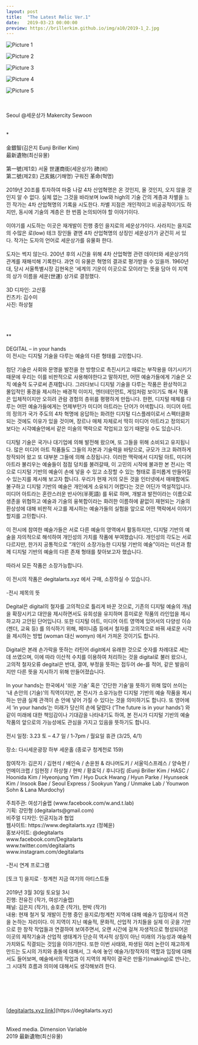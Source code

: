 ```yaml
---
layout: post
title:  "The Latest Relic Ver.1"
date:   2019-03-23 00:00:00
preview: https://brillerkim.github.io/img/a10/2019-1_2.jpg
---
```


![Picture 1](https://brillerkim.github.io/img/a10/2019-1_1.jpg)

![Picture 2](https://brillerkim.github.io/img/a10/2019-1_2.jpg)

![Picture 3](https://brillerkim.github.io/img/a10/2019-1_3.jpg)

![Picture 4](https://brillerkim.github.io/img/a10/2019-1_4.jpg)

![Picture 5](https://brillerkim.github.io/img/a10/2019-1_5.png)



<br>
<br>
Seoul @세운상가 Makercity Sewoon<br>
<br>
<br>
*<br>
<br>
金銀智(김은지 Eunji Briller Kim)<br>
最新遺物(최신유물)<br>
<br>
第一號(제1호) 서울 世運商街(세운상가) 碑(비)<br>
第二號(제2호) 己亥銘(기해명) 구워진 革命(혁명)<br>
<br>
2019년 20조를 투자하여 마중 나갈 4차 산업혁명은 온 것인지, 올 것인지, 오지 않을 것인지 알 수 없다. 실체 없는 그것을 바라보며 low와 high의 기술 간의 계층과 차별을 느낀 작가는 4차 산업혁명의 기록을 시도한다. 차별 지점은 개인적이고 비공공적이기도 하지만, 동시에 기술의 계층은 한 번쯤 논의되어야 할 이야기이다.<br>
<br>
이야기를 시도하는 이곳은 재개발이 진행 중인 을지로의 세운상가이다. 사라지는 을지로의 수많은 로(low) 테크 장인들 곁엔 4차 산업혁명의 상징인 세운상가가 굳건히 서 있다. 작가는 도자의 언어로 세운상가를 유물화 한다.<br>
<br>
도자는 썩지 않는다. 200년 후의 시간을 위해 4차 산업혁명 관련 데이터와 세운상가의 관계를 재해석해 기록한다. 과연 이 유물은 혁명의 결과로 평가받을 수 있을까. 1960년대, 당시 서울특별시장 김현옥은  ‘세계의 기운이 이곳으로 모이라’는 뜻을 담아 이 지역의 상가 이름을 세운(世運) 상가로 결정했다.<br>
<br>
3D 디자인: 고산홍<br> 
킨츠키: 김수미<br>
사진: 하상철<br>
<br>
<br>
<br>
<br>
**<br>
<br>  
DEGITAL – in your hands<br> 
이 전시는 디지털 기술을 다루는 예술의 다른 형태를 고민합니다.<br>
<br>
첨단 기술은 사회와 문명을 발전을 한 방향으로 촉진시키고 때로는 부작용을 야기시키기 때문에 우리는 이를 비판적으로 사용해야한다고 말하지만, 어떤 예술가들에게 기술은 오직 예술적 도구로써 존재합니다. 그러다보니 디지털 기술을 다루는 작품은 환상적이고 몰입적인 풍경을 제시하는 배경적 이미지, 엔터테인먼트, 게임처럼 보이기도 해서 작품은 입체적이지만 오히려 관람 경험의 층위를 평평하게 만듭니다. 한편, 디지털 매체를 다루는 어떤 예술가들에게는 언제부턴가 미디어 아트라는 단어가 어색합니다. 미디어 아트의 정의가 국가 주도의 4차 혁명에 응답하는 화려한 디지털 디스플레이로서 스펙터클화되는 것에도 이유가 있을 것이며, 장르나 매체 자체로서 딱히 미디어 아트라고 정의되기 보다는 시각예술안에서 같은 미술의 맥락으로 작업되고 있기 때문일 수도 있습니다.<br> 
<br>
디지털 기술은 국가나 대기업에 의해 발전해 왔으며, 또 그들을 위해 소비되고 유지됩니다. 많은 미디어 아트 작품들도 그들의 자본과 기술력을 바탕으로, 규모가 크고 화려하게 창작되어 왔고 또 대부분 그들에 의해 소장됩니다. 이러한 맥락에서 디지털 아트, 미디어 아트라 불리우는 예술들이 점점 덩치를 불려갈때, 이 고민의 시작에 불과한 본 전시는 역으로 디지털 기반의 예술이 손에 넣을 수 있고 소장할 수 있는 형태로 흥미롭게 만들어질 수 있는지를 제시해 보고자 합니다. 우리가 현재 거의 모든 것을 인터넷에서 매매함에도 불구하고 디지털 기반의 예술은 개인에게 소유되기 어렵다는 것은 어딘가 역설적입니다. 미디어 아트라는 혼란스러운 반사어(半死語) 를 뒤로 하며, 개발과 발전이라는 이름으로 생존을 위협하고 예술과 기술의 융복합이라는 화려한 이름하에 끝없이 재현되는 기술의 환상성에 대해 비판적 사고를 제시하는 예술가들의 실험을 앞으로 어떤 맥락에서 이야기할지를 고민합니다.<br> 
<br>
이 전시에 참여한 예술가들은 서로 다른 예술의 영역에서 활동하지만, 디지털 기반의 예술을 자의적으로 해석하여 개인성의 가치를 작품에 부여했습니다. 개인성의 각도는 서로 다르지만, 한가지 공통적으로 “개인이 소장가능한 디지털 기반의 예술”이라는 미션과 함께 디지털 기반의 예술의 다른 존재 형태를 찾아보고자 했습니다.<br>
<br>
따라서 모든 작품은 소장가능합니다.<br> 
<br>
이 전시의 작품은 degitalarts.xyz 에서 구매, 소장하실 수 있습니다.<br>
<br>
-전시 제목의 뜻<br>
<br>
Degital은 digital의 철자를 고의적으로 틀리게 바꾼 것으로, 기존의 디지털 예술의 개념을 확장시키고 대안을 제시하면서도 유희성을 유지하며 흥미로운 작품의 라인업을 제시하고자 고안된 단어입니다. 또한 디지털 아트, 미디어 아트 영역에 있어서의 다양성 이슈 (젠더, 교육 등) 를 의식하기 위해, 페미니즘 등에서 철자를 고의적으로 바꿔 새로운 시각을 제시하는 방법 (woman 대신 womyn) 에서 가져온 것이기도 합니다.<br>
<br>
Digital은 본래 손가락을 뜻하는 라틴어 digit에서 유래한 것으로 숫자를 차례대로 세는데 쓰였으며, 이에 따라 이산적 수치를 이용하여 처리하는 것을 digital로 불러 왔으나, 고의적 철자오류 degital은 반대, 결여, 부정을 뜻하는 접두어 de-를 적어, 같은 발음이지만 다른 뜻을 지시하기 위해 만들어졌습니다.<br>
<br>
In your hands는 한국에서 ‘쉬운 기술’ 혹은 ‘간단한 기술’을 뜻하기 위해 많이 쓰이는 ‘내 손안의 (기술)’의 직역이지만, 본 전시가 소유가능한 디지털 기반의 예술 작품을 제시하는 만큼 실제 관객이 손 안에 넣어 가질 수 있다는 것을 의미하기도 합니다. 또 영어에서 ‘in your hands’는 미래가 당신의 손에 달렸다 (‘The future is in your hands’) 와 같이 미래에 대한 책임감이나 기대감을 나타내기도 하여, 본 전시가 디지털 기반의 예술 작품의 앞으로의 가능성에도 관심을 가지고 있음을 뜻하기도 합니다.<br>
<br>
전시 일정: 3.23 토 – 4.7 일 / 1-7pm / 월요일 휴관 (3/25, 4/1)<br>
<br>
장소: 다시세운광장 하부 세운홀 (종로구 청계천로 159)<br>
<br>
참여작가: 김은지 / 김현석 / 배인숙 / 손윤원 & 라나머도키 / 서울익스프레스 / 양숙현 / 언메이크랩 / 임현정 / 하상철 / 현박 / 황효덕 / 후니다킴 (Eunji Briller Kim / HASC / Hoonida Kim / Hyeonjung Yim / Hyo Duck Hwang / Hyun Parke / Hyunseok Kim / Insook Bae / Seoul Express / Sookyun Yang / Unmake Lab / Younwon Sohn & Lana Murdochy)<br>
<br>
주최주관: 여성기술랩 (www.facebook.com/w.and.t.lab)<br>
기획: 강민형 (degitalarts@gmail.com)<br>
비주얼 디자인: 인공지능과 협업<br>
웹사이트: https://www.degitalarts.xyz (정혜윤)<br>
홍보사이트: @degitalarts<br>
www.facebook.com/Degitalarts<br>
www.twitter.com/degitalarts<br>
www.instagram.com/degitalarts<br>
<br>
-전시 연계 프로그램<br>
<br>
[토크 1] 을지로 · 청계천 지금 여기의 아티스트들<br>
<br>
2019년 3월 30일 토요일 3시<br>
진행: 전유진 (작가, 여성기술랩)<br>
패널: 김은지 (작가), 송호준 (작가), 현박 (작가)<br>
내용: 현재 철거 및 개발이 진행 중인 을지로/청계천 지역에 대해 예술가 입장에서 의견을 논하는 자리이다. 이 지역이 지닌 예술적, 문화적, 산업적 가치들을 실제 이 곳을 기반으로 한 창작 작업들과 연결하여 보여주면서, 오랜 시간에 걸쳐 자생적으로 형성되어온 이곳의 제작기술과 산업적 생태계가 단순히 역사적 상징이 아닌 미래의 가능성과 예술적 가치와도 직결되는 것임을 이야기한다. 또한 이번 사태와, 파생된 여러 논란이 재고하게 만드는 도시의 가치와 충돌에 대해서, 그 속에 놓인 예술가/창작자의 역할과 입장에 대해서도 들어보며, 예술에서의 작업과 이 지역의 제작이 결국은 만들기(making)로 만나는, 그 시대적 흐름과 의미에 대해서도 생각해보려 한다.<br>
<br>
<br>
<br>
<br>
<br>
<br>
[<U>degitalarts.xyz link</U>](https://degitalarts.xyz)
<br>
<br>
<br>
Mixed media. Dimension Variable<br>
2019 最新遺物(최신유물)<br>
<br>
<br>
<br>
